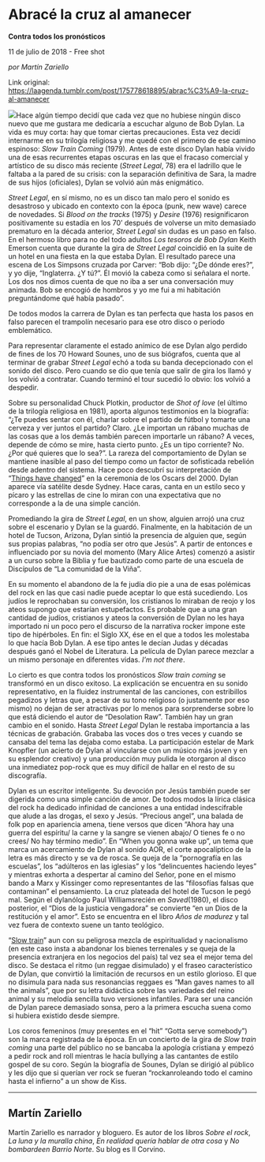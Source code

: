 # Abracé la cruz al amanecer

**Contra todos los pronósticos**

11 de julio de 2018 - Free shot

_por Martín Zariello_

Link original: https://laagenda.tumblr.com/post/175778618895/abrac%C3%A9-la-cruz-al-amanecer

![](https://64.media.tumblr.com/406e59914965531a878cb4ed2a405f4b/tumblr_inline_pbph1jrxDj1t6q87u_500.jpg)Hace
algún tiempo decidí que cada vez que no hubiese ningún disco nuevo
que me gustara me dedicaría a escuchar alguno de Bob Dylan. La vida
es muy corta: hay que tomar ciertas precauciones. Esta vez decidí
internarme en su trilogía religiosa y me quedé con el primero de
ese camino espinoso: *Slow
Train Coming*
(1979). Antes de este disco Dylan había vivido una de esas
recurrentes etapas oscuras en las que el fracaso comercial y
artístico de su disco más reciente (*Street
Legal*,
78) era el ladrillo que le faltaba a la pared de su crisis: con la
separación definitiva de Sara, la madre de sus hijos (oficiales),
Dylan se volvió aún más enigmático. 


*Street
Legal*,
en sí mismo, no es un disco tan malo pero el sonido es desastroso y
ubicado en contexto con la época (punk, new wave) carece de
novedades. Si *Blood
on the tracks*
(1975) y *Desire*
(1976) resignificaron positivamente su estadía en los 70’ después
de volverse un mito demasiado prematuro en la década anterior,
*Street
Legal*
sin dudas es un paso en falso. En el hermoso libro para no del todo
adultos *Los
tesoros de Bob Dylan*
Keith Emerson cuenta que durante la gira de *Street
Legal*
coincidió en la suite de un hotel en una fiesta en la que estaba
Dylan. El resultado parece una escena de Los Simpsons cruzada por
Carver: “Bob dijo: “¿De dónde eres?”, y yo dije, “Inglaterra.
¿Y tú?”. Él movió la cabeza como si señalara el norte. Los dos
nos dimos cuenta de que no iba a ser una conversación muy animada.
Bob se encogió de hombros y yo me fui a mi habitación preguntándome
qué había pasado”.          


De
todos modos la carrera de Dylan es tan perfecta que hasta los pasos
en falso parecen el trampolín necesario para ese otro disco o
periodo emblemático.

Para
representar claramente el estado anímico de ese Dylan algo perdido
de fines de los 70 Howard Sounes, uno de sus biógrafos, cuenta que
al terminar de grabar *Street
Legal*
echó a toda su banda decepcionado con el sonido del disco. Pero
cuando se dio que tenía que salir de gira los llamó y los volvió a
contratar. Cuando terminó el tour sucedió lo obvio: los volvió a
despedir. 


Sobre
su personalidad Chuck Plotkin, productor de *Shot
of love*
(el último de la trilogía religiosa en 1981), aporta algunos
testimonios en la biografía: “¿Te puedes sentar con él, charlar
sobre el partido de fútbol y tomarte una cerveza y ver juntos el
partido? Claro. ¿Le importan un rábano muchas de las cosas que a
los demás también parecen importarle un rábano? A veces, depende
de cómo se mire, hasta cierto punto. ¿Es un tipo corriente? No.
¿Por qué quieres que lo sea?”. La rareza del comportamiento de
Dylan se mantiene inasible al paso del tiempo como un factor de
sofisticada rebelión desde adentro del sistema. Hace poco descubrí
su interpretación de “[Things
have changed](https://www.youtube.com/watch?v=nwrHU2yyC-c)” en la ceremonia de los Oscars del 2000. Dylan
aparece vía satélite desde Sydney. Hace caras, canta en un estilo
seco y pícaro y las estrellas de cine lo miran con una expectativa
que no corresponde a la de una simple canción.  


Promediando
la gira de *Street
Legal*,
en un show, alguien arrojó una cruz sobre el escenario y Dylan se la
guardó. Finalmente, en la habitación de un hotel de Tucson,
Arizona, Dylan sintió la presencia de alguien que, según sus
propias palabras, “no podía ser otro que Jesús”. A partir de
entonces e influenciado por su novia del momento (Mary Alice Artes)
comenzó a asistir a un curso sobre la Biblia y fue bautizado como
parte de una escuela de Discípulos de “La comunidad de la Viña”.

En
su momento el abandono de la fe judía dio pie a una de esas
polémicas del rock en las que casi nadie puede aceptar lo que está
sucediendo. Los judíos le reprochaban su conversión, los cristianos
lo miraban de reojo y los ateos supongo que estarían estupefactos.
Es probable que a una gran cantidad de judíos, cristianos y ateos la
conversión de Dylan no les haya importado ni un poco pero el
discurso de la narrativa rocker impone este tipo de hipérboles. En
fin: el Siglo XX, ése en el que a todos les molestaba lo que hacía
Bob Dylan. A ese tipo antes le decían Judas y décadas después ganó
el Nobel de Literatura. La película de Dylan parece mezclar a un
mismo personaje en diferentes vidas. *I’m
not there*.



Lo
cierto es que contra todos los pronósticos *Slow
train coming*
se transformó en un disco exitoso. La explicación se encuentra en
su sonido representativo, en la fluidez instrumental de las
canciones, con estribillos pegadizos y letras que, a pesar de su tono
religioso (o justamente por eso mismo) no dejan de ser atractivas por
lo menos para sorprenderse sobre lo que está diciendo el autor de
“Desolation Raw”. También hay un gran cambio en el sonido. Hasta
*Street
Legal*
Dylan le restaba importancia a las técnicas de grabación. Grababa
las voces dos o tres veces y cuando se cansaba del tema las dejaba
como estaba. La participación estelar de Mark Knopfler (un acierto
de Dylan al vincularse con un músico más joven y en su esplendor
creativo) y una producción muy pulida le otorgaron al disco una
inmediatez pop-rock que es muy difícil de hallar en el resto de su
discografía.   


Dylan
es un escritor inteligente. Su devoción por Jesús también puede
ser digerida como una simple canción de amor. De todos modos la
lírica clásica del rock ha dedicado infinidad de canciones a una
entidad indescifrable que alude a las drogas, el sexo y Jesús.
“Precious angel”, una balada de folk pop en apariencia amena,
tiene versos que dicen “Ahora hay una guerra del espíritu/ la
carne y la sangre se vienen abajo/ O tienes fe o no crees/ No hay
término medio”. En “When you gonna wake up”, un tema que marca
un acercamiento de Dylan al sonido AOR, el corte apocalíptico de la
letra es más directo y se va de rosca. Se queja de la “pornografía
en las escuelas”, los “adúlteros en las iglesias” y los
“delincuentes haciendo leyes” y mientras exhorta a despertar al
camino del Señor, pone en el mismo bando a Marx y Kissinger como
representantes de las “filosofías falsas que contaminan” el
pensamiento. La cruz plateada del hotel de Tucson le pegó mal. Según
el dylanólogo Paul Williamsrecién
en *Saved*(1980),
el disco posterior, el “Dios de la justicia vengadora” se
convierte “en un Dios de la restitución y el amor”. Esto se
encuentra en el libro *Años
de madurez*
y tal vez fuera de contexto suene un tanto teológico. 


“[Slow
train](https://www.youtube.com/watch?v=_GjKIh8_EPk)” aun con su peligrosa mezcla de espiritualidad y
nacionalismo (en este caso insta a abandonar los bienes terrenales y
se queja de la presencia extranjera en los negocios del país) tal
vez sea el mejor tema del disco. Se destaca el ritmo (un reggae
disimulado) y el fraseo característico de Dylan, que convirtió la
limitación de recursos en un estilo glorioso. El que no disimula
para nada sus resonancias reggaes es “Man gaves names to all the
animals”, que por su letra didáctica sobre las variedades del
reino animal y su melodía sencilla tuvo versiones infantiles. Para
ser una canción de Dylan parece demasiado sonsa, pero a la primera
escucha suena como si hubiera existido desde siempre. 


Los
coros femeninos (muy presentes en el “hit” “Gotta
serve somebody”) son la marca registrada de la época. En un
concierto de la gira de *Slow
train coming*
una parte del público no se bancaba la apología cristiana y empezó
a pedir rock and roll mientras le hacía bullying a las cantantes de
estilo gospel de su coro. Según la biografía de Sounes, Dylan se
dirigió al público y les dijo que si querían ver rock se fueran
“rockanroleando todo el camino hasta el infierno” a un show de
Kiss.         


  




---

Martín Zariello
---------------

 Martín Zariello es narrador y bloguero. Es autor de los libros *Sobre el rock*, *La luna y la muralla china*, *En realidad quería hablar de otra cosa* y *No bombardeen Barrio Norte*. Su blog es Il Corvino.

